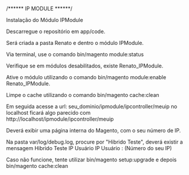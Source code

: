 /****** IP MODULE ******/

Instalação do Módulo IPModule

Descarregue o repositório em app/code.

Será criada a pasta Renato e dentro o módulo IPModule.

Via terminal, use o comando bin/magento module:status

Verifique se em módulos desabilitados, existe Renato_IPModule.

Ative o módulo utilizando o comando bin/magento module:enable Renato_IPModule.

Limpe o cache utilizando o comando bin/magento cache:clean

Em seguida acesse a url: seu_dominio/ipmodule/ipcontroller/meuip no localhost ficará algo parecido com http://localhost/ipmodule/ipcontroller/meuip

Deverá exibir uma página interna do Magento, com o seu número de IP.

Na pasta var/log/debug.log, procure por "Hibrido Teste", deverá existir a mensagem Hibrido Teste IP Usuário IP Usuário : (Número do seu IP)

Caso não funcione, tente utilizar bin/magento setup:upgrade e depois bin/magento cache:clean
